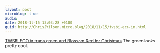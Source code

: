 ```yaml
---
layout: post
microblog: true
audio: 
date: 2018-11-15 13:03:28 +0100
guid: http://ChrisJWilson.micro.blog/2018/11/15/twsbi-eco-in.html
---
```

[TWSBI ECO in trans green and Blossom Red for Christmas](https://fontoplumo.nl/2018/11/15/new-twsbi-eco-trans-green-and-blossom-red-just-in-time-for-christmas/) The green looks pretty cool. 
